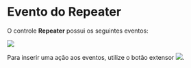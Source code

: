# Evento do Repeater

O controle **Repeater** possui os seguintes eventos:

![](http://www.gvinci.com.br/manual/repeater_5.zoom80.png)

Para inserir uma ação aos eventos, utilize o botão extensor ![](http://www.gvinci.com.br/manual/extensor-botao.png).  

